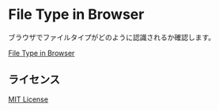 # File Type in Browser

ブラウザでファイルタイプがどのように認識されるか確認します。

[File Type in Browser](https://kerupani129s.github.io/file-type-in-browser/)

## ライセンス

[MIT License](LICENSE)
